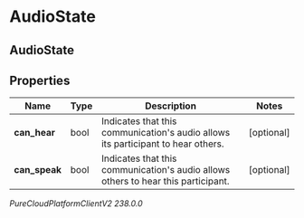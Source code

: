 # AudioState

## AudioState

## Properties

|Name | Type | Description | Notes|
|------------ | ------------- | ------------- | -------------|
| **can_hear** | bool | Indicates that this communication&#39;s audio allows its participant to hear others. | [optional] |
| **can_speak** | bool | Indicates that this communication&#39;s audio allows others to hear this participant. | [optional] |



_PureCloudPlatformClientV2 238.0.0_
